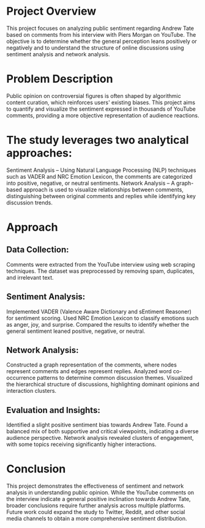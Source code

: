 # Project Overview
This project focuses on analyzing public sentiment regarding Andrew Tate based on comments from his interview with Piers Morgan on YouTube. The objective is to determine whether the general perception leans positively or negatively and to understand the structure of online discussions using sentiment analysis and network analysis.

# Problem Description
Public opinion on controversial figures is often shaped by algorithmic content curation, which reinforces users' existing biases. This project aims to quantify and visualize the sentiment expressed in thousands of YouTube comments, providing a more objective representation of audience reactions.

# The study leverages two analytical approaches:
Sentiment Analysis – Using Natural Language Processing (NLP) techniques such as VADER and NRC Emotion Lexicon, the comments are categorized into positive, negative, or neutral sentiments.
Network Analysis – A graph-based approach is used to visualize relationships between comments, distinguishing between original comments and replies while identifying key discussion trends.
# Approach
## Data Collection:
Comments were extracted from the YouTube interview using web scraping techniques.
The dataset was preprocessed by removing spam, duplicates, and irrelevant text.

## Sentiment Analysis:
Implemented VADER (Valence Aware Dictionary and sEntiment Reasoner) for sentiment scoring.
Used NRC Emotion Lexicon to classify emotions such as anger, joy, and surprise.
Compared the results to identify whether the general sentiment leaned positive, negative, or neutral.

## Network Analysis:
Constructed a graph representation of the comments, where nodes represent comments and edges represent replies.
Analyzed word co-occurrence patterns to determine common discussion themes.
Visualized the hierarchical structure of discussions, highlighting dominant opinions and interaction clusters.

## Evaluation and Insights:
Identified a slight positive sentiment bias towards Andrew Tate.
Found a balanced mix of both supportive and critical viewpoints, indicating a diverse audience perspective.
Network analysis revealed clusters of engagement, with some topics receiving significantly higher interactions.

# Conclusion
This project demonstrates the effectiveness of sentiment and network analysis in understanding public opinion. While the YouTube comments on the interview indicate a general positive inclination towards Andrew Tate, broader conclusions require further analysis across multiple platforms. Future work could expand the study to Twitter, Reddit, and other social media channels to obtain a more comprehensive sentiment distribution.
